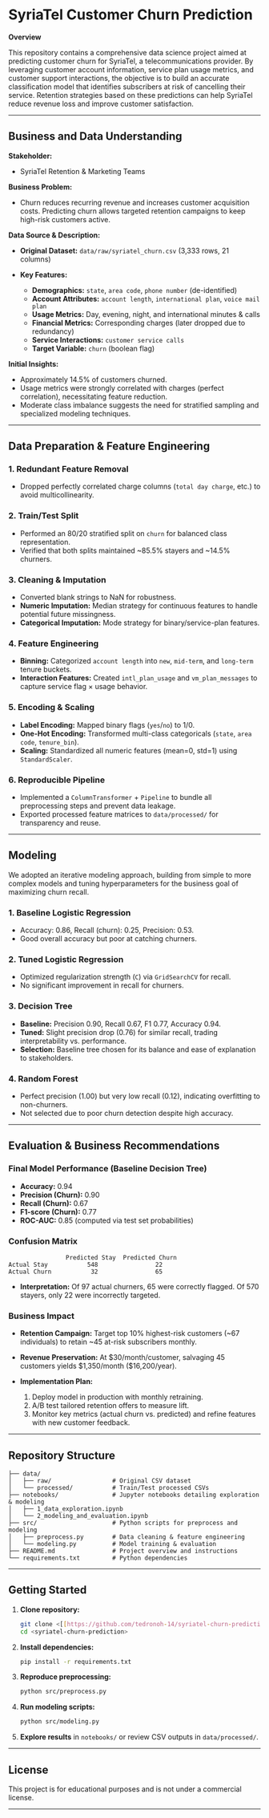 # SyriaTel Customer Churn Prediction

**Overview**

This repository contains a comprehensive data science project aimed at predicting customer churn for SyriaTel, a telecommunications provider. By leveraging customer account information, service plan usage metrics, and customer support interactions, the objective is to build an accurate classification model that identifies subscribers at risk of cancelling their service. Retention strategies based on these predictions can help SyriaTel reduce revenue loss and improve customer satisfaction.

---

## Business and Data Understanding

**Stakeholder:**

* SyriaTel Retention & Marketing Teams

**Business Problem:**

* Churn reduces recurring revenue and increases customer acquisition costs. Predicting churn allows targeted retention campaigns to keep high-risk customers active.

**Data Source & Description:**

* **Original Dataset:** `data/raw/syriatel_churn.csv` (3,333 rows, 21 columns)
* **Key Features:**

  * **Demographics:** `state`, `area code`, `phone number` (de-identified)
  * **Account Attributes:** `account length`, `international plan`, `voice mail plan`
  * **Usage Metrics:** Day, evening, night, and international minutes & calls
  * **Financial Metrics:** Corresponding charges (later dropped due to redundancy)
  * **Service Interactions:** `customer service calls`
  * **Target Variable:** `churn` (boolean flag)

**Initial Insights:**

* Approximately 14.5% of customers churned.
* Usage metrics were strongly correlated with charges (perfect correlation), necessitating feature reduction.
* Moderate class imbalance suggests the need for stratified sampling and specialized modeling techniques.

---

## Data Preparation & Feature Engineering

### 1. Redundant Feature Removal

* Dropped perfectly correlated charge columns (`total day charge`, etc.) to avoid multicollinearity.

### 2. Train/Test Split

* Performed an 80/20 stratified split on `churn` for balanced class representation.
* Verified that both splits maintained \~85.5% stayers and \~14.5% churners.

### 3. Cleaning & Imputation

* Converted blank strings to NaN for robustness.
* **Numeric Imputation:** Median strategy for continuous features to handle potential future missingness.
* **Categorical Imputation:** Mode strategy for binary/service-plan features.

### 4. Feature Engineering

* **Binning:** Categorized `account length` into `new`, `mid-term`, and `long-term` tenure buckets.
* **Interaction Features:** Created `intl_plan_usage` and `vm_plan_messages` to capture service flag × usage behavior.

### 5. Encoding & Scaling

* **Label Encoding:** Mapped binary flags (`yes`/`no`) to 1/0.
* **One-Hot Encoding:** Transformed multi-class categoricals (`state`, `area code`, `tenure_bin`).
* **Scaling:** Standardized all numeric features (mean=0, std=1) using `StandardScaler`.

### 6. Reproducible Pipeline

* Implemented a `ColumnTransformer` + `Pipeline` to bundle all preprocessing steps and prevent data leakage.
* Exported processed feature matrices to `data/processed/` for transparency and reuse.

---

## Modeling

We adopted an iterative modeling approach, building from simple to more complex models and tuning hyperparameters for the business goal of maximizing churn recall.

### 1. Baseline Logistic Regression

* Accuracy: 0.86, Recall (churn): 0.25, Precision: 0.53.
* Good overall accuracy but poor at catching churners.

### 2. Tuned Logistic Regression

* Optimized regularization strength (`C`) via `GridSearchCV` for recall.
* No significant improvement in recall for churners.

### 3. Decision Tree

* **Baseline:** Precision 0.90, Recall 0.67, F1 0.77, Accuracy 0.94.
* **Tuned:** Slight precision drop (0.76) for similar recall, trading interpretability vs. performance.
* **Selection:** Baseline tree chosen for its balance and ease of explanation to stakeholders.

### 4. Random Forest

* Perfect precision (1.00) but very low recall (0.12), indicating overfitting to non-churners.
* Not selected due to poor churn detection despite high accuracy.

---

## Evaluation & Business Recommendations

### Final Model Performance (Baseline Decision Tree)

* **Accuracy:** 0.94
* **Precision (Churn):** 0.90
* **Recall (Churn):** 0.67
* **F1-score (Churn):** 0.77
* **ROC-AUC:** 0.85 (computed via test set probabilities)

### Confusion Matrix

```plaintext
                Predicted Stay  Predicted Churn
Actual Stay           548                22
Actual Churn           32                65
```

* **Interpretation:** Of 97 actual churners, 65 were correctly flagged. Of 570 stayers, only 22 were incorrectly targeted.

### Business Impact

* **Retention Campaign:** Target top 10% highest-risk customers (\~67 individuals) to retain \~45 at-risk subscribers monthly.
* **Revenue Preservation:** At \$30/month/customer, salvaging 45 customers yields \$1,350/month (\$16,200/year).
* **Implementation Plan:**

  1. Deploy model in production with monthly retraining.
  2. A/B test tailored retention offers to measure lift.
  3. Monitor key metrics (actual churn vs. predicted) and refine features with new customer feedback.

---

## Repository Structure

```
├── data/
│   ├── raw/                 # Original CSV dataset
│   └── processed/           # Train/Test processed CSVs
├── notebooks/               # Jupyter notebooks detailing exploration & modeling
│   ├── 1_data_exploration.ipynb
│   └── 2_modeling_and_evaluation.ipynb
├── src/                     # Python scripts for preprocess and modeling
│   ├── preprocess.py        # Data cleaning & feature engineering
│   └── modeling.py          # Model training & evaluation
├── README.md                # Project overview and instructions
└── requirements.txt         # Python dependencies
```

---

## Getting Started

1. **Clone repository:**

   ```bash
   git clone <[[https://github.com/tedronoh-14/syriatel-churn-prediction]]>
   cd <syriatel-churn-prediction>
   ```
2. **Install dependencies:**

   ```bash
   pip install -r requirements.txt
   ```
3. **Reproduce preprocessing:**

   ```bash
   python src/preprocess.py
   ```
4. **Run modeling scripts:**

   ```bash
   python src/modeling.py
   ```
5. **Explore results** in `notebooks/` or review CSV outputs in `data/processed/`.

---

## License

This project is for educational purposes and is not under a commercial license.

---
